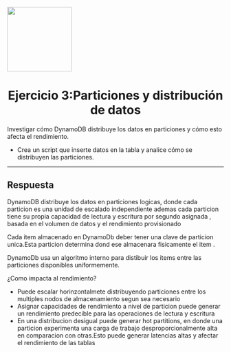 <p align="left""><img src="https://semanadelcannabis.cayetano.edu.pe/assets/img/logo-upch.png" width="150">
<h1 align="center">Ejercicio 3:Particiones y distribución de datos</h1>

<p>Investigar cómo DynamoDB distribuye los datos en particiones y cómo esto afecta el
rendimiento.</p>
<ul>
<li>Crea un script que inserte datos en la tabla y analice cómo se distribuyen las
particiones.</li>
</ul>
<hr>
<h2>Respuesta</h2>
<p>DynamoDB distribuye los datos en particiones logicas, donde cada particion es una unidad de escalado independiente ademas cada particion tiene su propia capacidad de lectura y escritura por segundo asignada , basada en el volumen de datos y el rendimiento provisionado</p>
<p>
Cada item almacenado en DynamoDb deber tener una clave de particion unica.Esta particion determina dond ese almacenara fisicamente el item .
</p>
<p>
DynamoDb usa un algoritmo interno para distibuir los items entre las particiones disponibles uniformemente.
</p>
<p>
¿Como impacta al rendimiento?
</p>
<ul>
<li>Puede escalar horinzontalmete distribuyendo particiones entre los multiples nodos de almacenamiento segun sea necesario</li>
<li>Asignar  capacidades de rendimiento a nivel de particion puede generar un rendimiento predecible para las operaciones de lectura y escritura</li>
<li>En una distribucion desigual puede generar hot partitions, en donde una particion experimenta una carga de trabajo desproporcionalmente alta en comparacion con otras.Esto puede generar latencias altas y afectar el rendimiento de las tablas</li>
</ul>